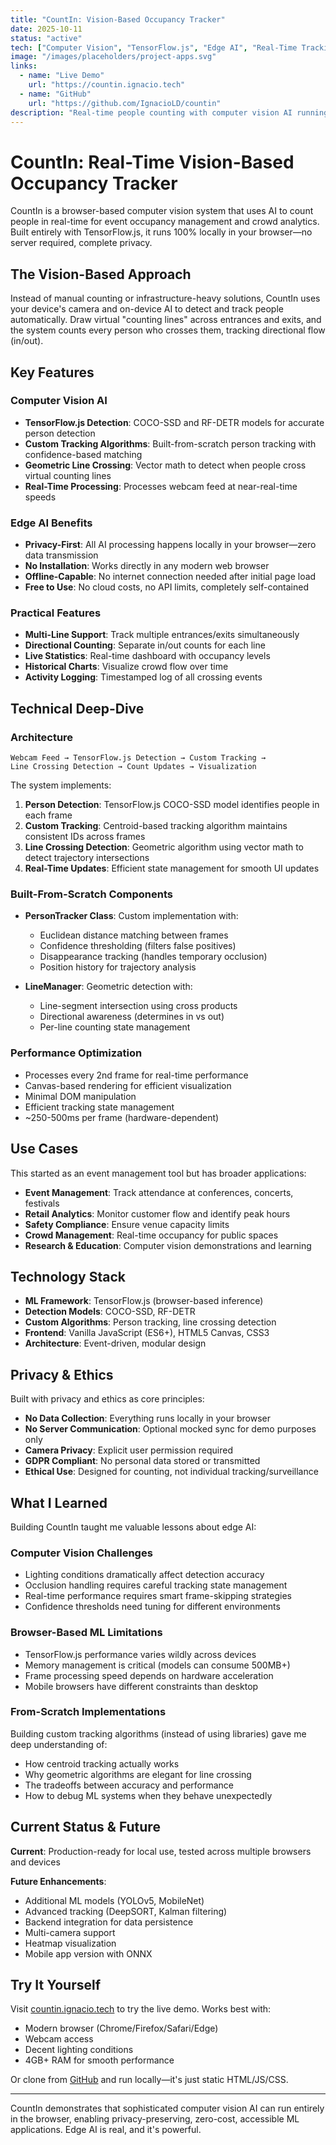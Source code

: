 ```yaml
---
title: "CountIn: Vision-Based Occupancy Tracker"
date: 2025-10-11
status: "active"
tech: ["Computer Vision", "TensorFlow.js", "Edge AI", "Real-Time Tracking", "Browser ML"]
image: "/images/placeholders/project-apps.svg"
links:
  - name: "Live Demo"
    url: "https://countin.ignacio.tech"
  - name: "GitHub"
    url: "https://github.com/IgnacioLD/countin"
description: "Real-time people counting with computer vision AI running entirely in the browser"
---
```


# CountIn: Real-Time Vision-Based Occupancy Tracker

CountIn is a browser-based computer vision system that uses AI to count people in real-time for event occupancy management and crowd analytics. Built entirely with TensorFlow.js, it runs 100% locally in your browser—no server required, complete privacy.

## The Vision-Based Approach

Instead of manual counting or infrastructure-heavy solutions, CountIn uses your device's camera and on-device AI to detect and track people automatically. Draw virtual "counting lines" across entrances and exits, and the system counts every person who crosses them, tracking directional flow (in/out).

## Key Features

### Computer Vision AI
- **TensorFlow.js Detection**: COCO-SSD and RF-DETR models for accurate person detection
- **Custom Tracking Algorithms**: Built-from-scratch person tracking with confidence-based matching
- **Geometric Line Crossing**: Vector math to detect when people cross virtual counting lines
- **Real-Time Processing**: Processes webcam feed at near-real-time speeds

### Edge AI Benefits
- **Privacy-First**: All AI processing happens locally in your browser—zero data transmission
- **No Installation**: Works directly in any modern web browser
- **Offline-Capable**: No internet connection needed after initial page load
- **Free to Use**: No cloud costs, no API limits, completely self-contained

### Practical Features
- **Multi-Line Support**: Track multiple entrances/exits simultaneously
- **Directional Counting**: Separate in/out counts for each line
- **Live Statistics**: Real-time dashboard with occupancy levels
- **Historical Charts**: Visualize crowd flow over time
- **Activity Logging**: Timestamped log of all crossing events

## Technical Deep-Dive

### Architecture

```
Webcam Feed → TensorFlow.js Detection → Custom Tracking →
Line Crossing Detection → Count Updates → Visualization
```

The system implements:
1. **Person Detection**: TensorFlow.js COCO-SSD model identifies people in each frame
2. **Custom Tracking**: Centroid-based tracking algorithm maintains consistent IDs across frames
3. **Line Crossing Detection**: Geometric algorithm using vector math to detect trajectory intersections
4. **Real-Time Updates**: Efficient state management for smooth UI updates

### Built-From-Scratch Components

- **PersonTracker Class**: Custom implementation with:
  - Euclidean distance matching between frames
  - Confidence thresholding (filters false positives)
  - Disappearance tracking (handles temporary occlusion)
  - Position history for trajectory analysis

- **LineManager**: Geometric detection with:
  - Line-segment intersection using cross products
  - Directional awareness (determines in vs out)
  - Per-line counting state management

### Performance Optimization

- Processes every 2nd frame for real-time performance
- Canvas-based rendering for efficient visualization
- Minimal DOM manipulation
- Efficient tracking state management
- ~250-500ms per frame (hardware-dependent)

## Use Cases

This started as an event management tool but has broader applications:

- **Event Management**: Track attendance at conferences, concerts, festivals
- **Retail Analytics**: Monitor customer flow and identify peak hours
- **Safety Compliance**: Ensure venue capacity limits
- **Crowd Management**: Real-time occupancy for public spaces
- **Research & Education**: Computer vision demonstrations and learning

## Technology Stack

- **ML Framework**: TensorFlow.js (browser-based inference)
- **Detection Models**: COCO-SSD, RF-DETR
- **Custom Algorithms**: Person tracking, line crossing detection
- **Frontend**: Vanilla JavaScript (ES6+), HTML5 Canvas, CSS3
- **Architecture**: Event-driven, modular design

## Privacy & Ethics

Built with privacy and ethics as core principles:

- **No Data Collection**: Everything runs locally in your browser
- **No Server Communication**: Optional mocked sync for demo purposes only
- **Camera Privacy**: Explicit user permission required
- **GDPR Compliant**: No personal data stored or transmitted
- **Ethical Use**: Designed for counting, not individual tracking/surveillance

## What I Learned

Building CountIn taught me valuable lessons about edge AI:

### Computer Vision Challenges
- Lighting conditions dramatically affect detection accuracy
- Occlusion handling requires careful tracking state management
- Real-time performance requires smart frame-skipping strategies
- Confidence thresholds need tuning for different environments

### Browser-Based ML Limitations
- TensorFlow.js performance varies wildly across devices
- Memory management is critical (models can consume 500MB+)
- Frame processing speed depends on hardware acceleration
- Mobile browsers have different constraints than desktop

### From-Scratch Implementations
Building custom tracking algorithms (instead of using libraries) gave me deep understanding of:
- How centroid tracking actually works
- Why geometric algorithms are elegant for line crossing
- The tradeoffs between accuracy and performance
- How to debug ML systems when they behave unexpectedly

## Current Status & Future

**Current**: Production-ready for local use, tested across multiple browsers and devices

**Future Enhancements**:
- Additional ML models (YOLOv5, MobileNet)
- Advanced tracking (DeepSORT, Kalman filtering)
- Backend integration for data persistence
- Multi-camera support
- Heatmap visualization
- Mobile app version with ONNX

## Try It Yourself

Visit [countin.ignacio.tech](https://countin.ignacio.tech) to try the live demo. Works best with:
- Modern browser (Chrome/Firefox/Safari/Edge)
- Webcam access
- Decent lighting conditions
- 4GB+ RAM for smooth performance

Or clone from [GitHub](https://github.com/IgnacioLD/countin) and run locally—it's just static HTML/JS/CSS.

---

CountIn demonstrates that sophisticated computer vision AI can run entirely in the browser, enabling privacy-preserving, zero-cost, accessible ML applications. Edge AI is real, and it's powerful.

